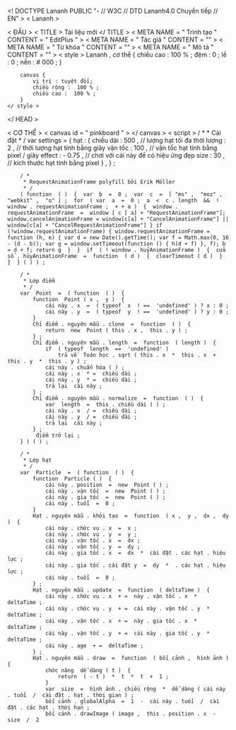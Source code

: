 

<! DOCTYPE Lananh PUBLIC "- // W3C // DTD Lananh4.0 Chuyển tiếp // EN" >
< Lananh >

< ĐẦU >
    < TITLE > Tài liệu mới </ TITLE >
    < META  NAME = " Trình tạo " CONTENT = " EditPlus " >
    < META  NAME = " Tác giả " CONTENT = "" >
    < META  NAME = " Từ khóa " CONTENT = "" >
    < META  NAME = " Mô tả " CONTENT = "" >
    < style >
        Lananh ,
        cơ thể {
            chiều cao :  100 % ;
            đệm :  0 ;
            lề :  0 ;
            nền :  # 000 ;
        }

        canvas {
            vị trí : tuyệt đối;
            chiều rộng :  100 % ;
            chiều cao :  100 % ;
        }
    </ style >
</ HEAD >

< CƠ THỂ >
    < canvas  id = " pinkboard " > </ canvas >
    < script >
        / *
       * Cài đặt
       * /
        var  settings  =  {
            hạt : {
                chiều dài : 500 ,  // lượng hạt tối đa
                thời lượng : 2 ,  // thời lượng hạt tính bằng giây
                vận tốc : 100 ,  // vận tốc hạt tính bằng pixel / giây
                effect : - 0.75 ,  // chơi với cái này để có hiệu ứng đẹp
                size : 30 ,  // kích thước hạt tính bằng pixel
            } ,
        } ;

        / *
         * RequestAnimationFrame polyfill bởi Erik Möller
         * /
        ( function  ( )  {  var  b  =  0 ;  var  c  =  [ "ms" ,  "moz" ,  "webkit" ,  "o" ] ;  for  ( var  a  =  0 ;  a  <  c . length  &&  ! window . requestAnimationFrame ;  + + a )  {  window . requestAnimationFrame  =  window [ c [ a] + "RequestAnimationFrame"]; window.cancelAnimationFrame = window[c[a] + "CancelAnimationFrame"] || window[c[a] + "CancelRequestAnimationFrame"] } if (!window.requestAnimationFrame) { window.requestAnimationFrame = function (h, e) { var d = new Date().getTime(); var f = Math.max(0, 16 - (d - b)); var g = window.setTimeout(function () { h(d + f) }, f); b = d + f; return g  }  }  if  ( ! window . huỷAnimationFrame )  {  cửa sổ . hủyAnimationFrame  =  function  ( d )  {  clearTimeout ( d )  }  }  } ( ) ) ;

        / *
         * Lớp điểm
         * /
        var  Point  =  ( function  ( )  {
            function  Point ( x ,  y )  {
                cái này . x  =  ( typeof  x  ! ==  'undefined' ) ? x : 0 ;
                cái này . y  =  ( typeof  y  ! ==  'undefined' ) ? y : 0 ;
            }
            Chỉ điểm . nguyên mẫu . clone  =  function  ( )  {
                return  new  Point ( this . x ,  this . y ) ;
            } ;
            Chỉ điểm . nguyên mẫu . length  =  function  ( length )  {
                if  ( typeof  length  ==  'undefined' )
                    trả về  Toán học . sqrt ( this . x  *  this . x  +  this . y  *  this . y ) ;
                cái này . chuẩn hóa ( ) ;
                cái này . x  * =  chiều dài ;
                cái này . y  * =  chiều dài ;
                trả lại  cái này ;
            } ;
            Chỉ điểm . nguyên mẫu . normalize  =  function  ( )  {
                var  length  =  this . chiều dài ( ) ;
                cái này . x  / =  chiều dài ;
                cái này . y  / =  chiều dài ;
                trả lại  cái này ;
            } ;
             điểm trở lại ;
        } ) ( ) ;

        / *
         * Lớp hạt
         * /
        var  Particle  =  ( function  ( )  {
            function  Particle ( )  {
                cái này . position  =  new  Point ( ) ;
                cái này . vận tốc  =  new  Point ( ) ;
                cái này . gia tốc  =  new  Point ( ) ;
                cái này . tuổi  =  0 ;
            }
            Hạt . nguyên mẫu . khởi tạo  =  function  ( x ,  y ,  dx ,  dy )  {
                cái này . chức vụ . x  =  x ;
                cái này . chức vụ . y  =  y ;
                cái này . vận tốc . x  =  dx ;
                cái này . vận tốc . y  =  dy ;
                cái này . gia tốc . x  =  dx  *  cài đặt . các hạt . hiệu lực ;
                cái này . gia tốc . cài đặt y  =  dy  *  . các hạt . hiệu lực ;
                cái này . tuổi  =  0 ;
            } ;
            Hạt . nguyên mẫu . update  =  function  ( deltaTime )  {
                cái này . chức vụ . x  + =  này . vận tốc . x  *  deltaTime ;
                cái này . chức vụ . y  + =  cái này . vận tốc . y  *  deltaTime ;
                cái này . vận tốc . x  + =  này . gia tốc . x  *  deltaTime ;
                cái này . vận tốc . y  + =  cái này . gia tốc . y  *  deltaTime ;
                cái này . age  + =  deltaTime ;
            } ;
            Hạt . nguyên mẫu . draw  =  function  ( bối cảnh ,  hình ảnh )  {
                chức năng  dễ dàng ( t )  {
                    return  ( - t )  *  t  *  t  +  1 ;
                }
                var  size  =  hình ảnh . chiều rộng  *  dễ dàng ( cái này . tuổi  /  cài đặt . hạt . thời gian ) ;
                bối cảnh . globalAlpha  =  1  -  cái này . tuổi  /  cài đặt . các hạt . thời hạn ;
                bối cảnh . drawImage ( image ,  this . position . x  -  size  /  2 
